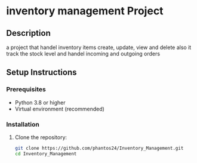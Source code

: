 # inventory management Project

## Description
a project that handel inventory items create, update, view and delete also it track the stock level and handel incoming and outgoing orders

## Setup Instructions

### Prerequisites
- Python 3.8 or higher
- Virtual environment (recommended)

### Installation
1. Clone the repository:
   ```bash
   git clone https://github.com/phantos24/Inventory_Management.git
   cd Inventory_Management
